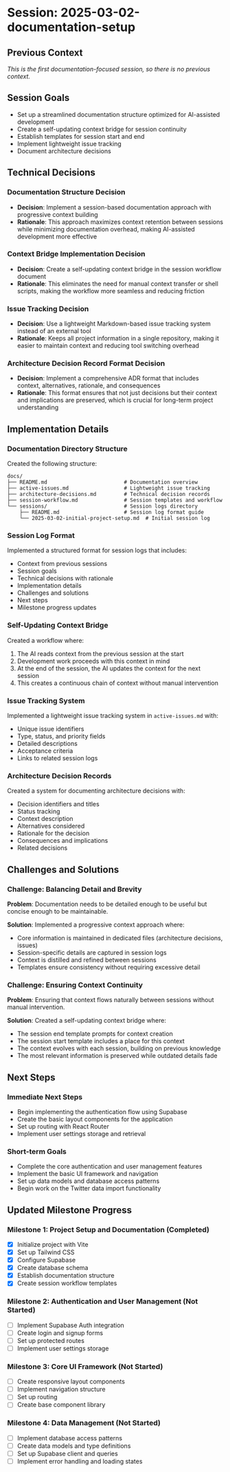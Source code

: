 # Session: 2025-03-02-documentation-setup

## Previous Context
*This is the first documentation-focused session, so there is no previous context.*

## Session Goals
- Set up a streamlined documentation structure optimized for AI-assisted development
- Create a self-updating context bridge for session continuity
- Establish templates for session start and end
- Implement lightweight issue tracking
- Document architecture decisions

## Technical Decisions

### Documentation Structure Decision
- **Decision**: Implement a session-based documentation approach with progressive context building
- **Rationale**: This approach maximizes context retention between sessions while minimizing documentation overhead, making AI-assisted development more effective

### Context Bridge Implementation Decision
- **Decision**: Create a self-updating context bridge in the session workflow document
- **Rationale**: This eliminates the need for manual context transfer or shell scripts, making the workflow more seamless and reducing friction

### Issue Tracking Decision
- **Decision**: Use a lightweight Markdown-based issue tracking system instead of an external tool
- **Rationale**: Keeps all project information in a single repository, making it easier to maintain context and reducing tool switching overhead

### Architecture Decision Record Format Decision
- **Decision**: Implement a comprehensive ADR format that includes context, alternatives, rationale, and consequences
- **Rationale**: This format ensures that not just decisions but their context and implications are preserved, which is crucial for long-term project understanding

## Implementation Details

### Documentation Directory Structure
Created the following structure:
```
docs/
├── README.md                         # Documentation overview
├── active-issues.md                  # Lightweight issue tracking
├── architecture-decisions.md         # Technical decision records
├── session-workflow.md               # Session templates and workflow
└── sessions/                         # Session logs directory
    ├── README.md                     # Session log format guide
    └── 2025-03-02-initial-project-setup.md  # Initial session log
```

### Session Log Format
Implemented a structured format for session logs that includes:
- Context from previous sessions
- Session goals
- Technical decisions with rationale
- Implementation details
- Challenges and solutions
- Next steps
- Milestone progress updates

### Self-Updating Context Bridge
Created a workflow where:
1. The AI reads context from the previous session at the start
2. Development work proceeds with this context in mind
3. At the end of the session, the AI updates the context for the next session
4. This creates a continuous chain of context without manual intervention

### Issue Tracking System
Implemented a lightweight issue tracking system in `active-issues.md` with:
- Unique issue identifiers
- Type, status, and priority fields
- Detailed descriptions
- Acceptance criteria
- Links to related session logs

### Architecture Decision Records
Created a system for documenting architecture decisions with:
- Decision identifiers and titles
- Status tracking
- Context description
- Alternatives considered
- Rationale for the decision
- Consequences and implications
- Related decisions

## Challenges and Solutions

### Challenge: Balancing Detail and Brevity
**Problem**: Documentation needs to be detailed enough to be useful but concise enough to be maintainable.

**Solution**: Implemented a progressive context approach where:
- Core information is maintained in dedicated files (architecture decisions, issues)
- Session-specific details are captured in session logs
- Context is distilled and refined between sessions
- Templates ensure consistency without requiring excessive detail

### Challenge: Ensuring Context Continuity
**Problem**: Ensuring that context flows naturally between sessions without manual intervention.

**Solution**: Created a self-updating context bridge where:
- The session end template prompts for context creation
- The session start template includes a place for this context
- The context evolves with each session, building on previous knowledge
- The most relevant information is preserved while outdated details fade

## Next Steps

### Immediate Next Steps
- Begin implementing the authentication flow using Supabase
- Create the basic layout components for the application
- Set up routing with React Router
- Implement user settings storage and retrieval

### Short-term Goals
- Complete the core authentication and user management features
- Implement the basic UI framework and navigation
- Set up data models and database access patterns
- Begin work on the Twitter data import functionality

## Updated Milestone Progress

### Milestone 1: Project Setup and Documentation (Completed)
- [x] Initialize project with Vite
- [x] Set up Tailwind CSS
- [x] Configure Supabase
- [x] Create database schema
- [x] Establish documentation structure
- [x] Create session workflow templates

### Milestone 2: Authentication and User Management (Not Started)
- [ ] Implement Supabase Auth integration
- [ ] Create login and signup forms
- [ ] Set up protected routes
- [ ] Implement user settings storage

### Milestone 3: Core UI Framework (Not Started)
- [ ] Create responsive layout components
- [ ] Implement navigation structure
- [ ] Set up routing
- [ ] Create base component library

### Milestone 4: Data Management (Not Started)
- [ ] Implement database access patterns
- [ ] Create data models and type definitions
- [ ] Set up Supabase client and queries
- [ ] Implement error handling and loading states